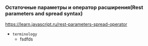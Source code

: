 ### Остаточные параметры и оператор расширения(Rest parameters and spread syntax)

https://learn.javascript.ru/rest-parameters-spread-operator

- `terminology`
    - fsdfds

